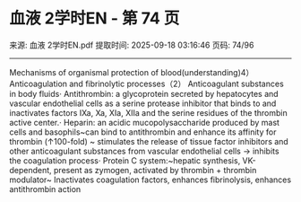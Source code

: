 # 血液 2学时EN - 第 74 页

来源: 血液 2学时EN.pdf
提取时间: 2025-09-18 03:16:46
页码: 74/96

---

Mechanisms of organismal protection of blood(understanding)4）Anticoagulation and fibrinolytic processes（2） Anticoagulant substances in body fluids· Antithrombin: a glycoprotein secreted by hepatocytes and vascular endothelial cells as a serine protease inhibitor that binds to and inactivates factors IXa, Xa, XIa, XIIa and the serine residues of the thrombin active center.· Heparin: an acidic mucopolysaccharide produced by mast cells and basophils~can bind to antithrombin and enhance its affinity for thrombin (↑100-fold) ~ stimulates the release of tissue factor inhibitors and other anticoagulant substances from vascular endothelial cells → inhibits the coagulation process· Protein C system:~hepatic synthesis, VK-dependent, present as zymogen, activated by thrombin + thrombin modulator~ Inactivates coagulation factors, enhances fibrinolysis, enhances antithrombin action